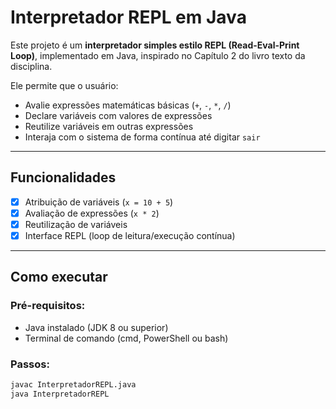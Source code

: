 # Interpretador REPL em Java

Este projeto é um **interpretador simples estilo REPL (Read-Eval-Print Loop)**, implementado em Java, inspirado no Capítulo 2 do livro texto da disciplina.

Ele permite que o usuário:

- Avalie expressões matemáticas básicas (`+`, `-`, `*`, `/`)
- Declare variáveis com valores de expressões
- Reutilize variáveis em outras expressões
- Interaja com o sistema de forma contínua até digitar `sair`

---

## Funcionalidades

- [x] Atribuição de variáveis (`x = 10 + 5`)
- [x] Avaliação de expressões (`x * 2`)
- [x] Reutilização de variáveis
- [x] Interface REPL (loop de leitura/execução contínua)

---

## Como executar

### Pré-requisitos:
- Java instalado (JDK 8 ou superior)
- Terminal de comando (cmd, PowerShell ou bash)

### Passos:

```bash
javac InterpretadorREPL.java
java InterpretadorREPL
